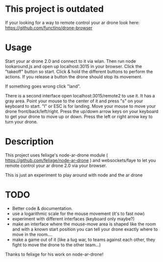 This project is outdated
=========================
If your looking for a way to remote control your ar drone look here:
https://github.com/functino/drone-browser

Usage
========
Start your ar drone 2.0 and connect to it via wlan. Then run node lookaround.js and open up localhost:3015 in your browser.
Click the "takeoff" button so start. Click & hold the different buttons to perform the actions. If you release a button the drone should stop its movement.

If something goes wrong click "land".

There is a second interface open localhost:3015/remote2 to use it. It has a gray area. Point your  mouse to the center of it and press "s" on your keyboard to start. "l" or ESC is for landing. Move your  mouse to move your drone front/back/left/right. Press the up/down arrow keys on your keyboard to get your drone to move up or down. Press the left or right arrow key to turn your drone.


Description
=========
This project uses felixge's node-ar-drone module ( https://github.com/felixge/node-ar-drone ) and websockets/faye to let you remote control your ar drone 2.0 via your browser.

This is just an experiment to play around with node and the ar drone


TODO
=========
- Better code & documentation.
- use a logarithmic scale for the mouse movement (it's to fast now)
- experiment with different interfaces (keyboard only maybe?)
- make an interface where the mouse-move area is shaped like the room and with a known start position you can tell your drone exactly where to move in the room....
- make a game out of it (like a tug war, to teams against each other, they fight to move the drone to the other team...)



Thanks to felixge for his work on node-ar-drone!

